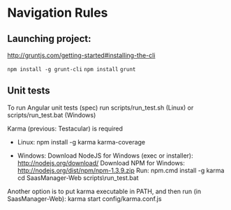 Navigation Rules
=================

Launching project:
---
http://gruntjs.com/getting-started#installing-the-cli


`npm install -g grunt-cli`
`npm install`
`grunt`



Unit tests
---
To run Angular unit tests (spec) run scripts/run_test.sh (Linux) or scripts/run_test.bat (Windows)

  Karma (previous: Testacular) is required

  * Linux:
    npm install -g karma karma-coverage

  * Windows:
  Download NodeJS for Windows (exec or installer): http://nodejs.org/download/
  Download NPM for Windows: http://nodejs.org/dist/npm/npm-1.3.9.zip
  Run: npm.cmd install -g karma
  cd SaasManager-Web
  scripts\run_test.bat

  Another option is to put karma executable in PATH, and then run (in SaasManager-Web):
  karma start config/karma.conf.js
